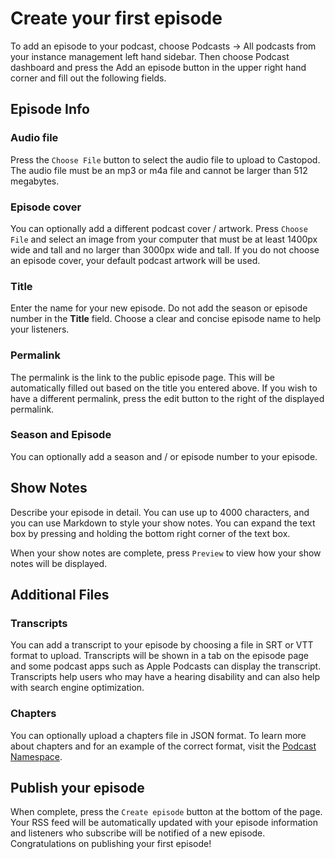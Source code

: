 # Create your first episode

To add an episode to your podcast, choose Podcasts -> All podcasts from your instance management left hand sidebar.
Then choose Podcast dashboard and press the Add an episode button in the upper right hand corner and fill out the 
following fields.

## Episode Info

### Audio file
Press the `Choose File` button to select the audio file to upload to Castopod.  The audio file must be an mp3 or m4a 
file and cannot be larger than 512 megabytes.

### Episode cover 
You can optionally add a different podcast cover / artwork.  Press `Choose File` and select an image from your computer 
that must be at least 1400px wide and tall and no larger than 3000px wide and tall.  If you do not choose an 
episode cover, your default podcast artwork will be used.

### Title

Enter the name for your new episode.  Do not add the season or episode number in the **Title** field.  Choose a clear 
and concise episode name to help your listeners.

### Permalink

The permalink is the link to the public episode page.  This will be automatically filled out based on the title 
you entered above.  If you wish to have a different permalink, press the edit button to the right of the 
displayed permalink.

### Season and Episode

You can optionally add a season and / or episode number to your episode.  

## Show Notes

Describe your episode in detail.  You can use up to 4000 characters, and you can use Markdown to style your show 
notes.  You can expand the text box by pressing and holding the bottom right corner of the text box.

When your show notes are complete, press `Preview` to view how your show notes will be displayed.

## Additional Files

### Transcripts

You can add a transcript to your episode by choosing a file in SRT or VTT format to upload.  Transcripts will be 
shown in a tab on the episode page and some podcast apps such as Apple Podcasts can display the transcript.  
Transcripts help users who may have a hearing disability and can also help with search engine optimization.

### Chapters

You can optionally upload a chapters file in JSON format.  To learn more about chapters and for an example of the 
correct format, visit the [Podcast Namespace](https://github.com/Podcastindex-org/podcast-namespace/blob/main/chapters/jsonChapters.md).

## Publish your episode

When complete, press the `Create episode` button at the bottom of the page.  Your RSS feed will be automatically 
updated with your episode information and listeners who subscribe will be notified of a new episode.  Congratulations 
on publishing your first episode!